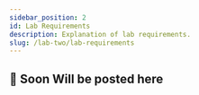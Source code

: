 ```yaml
---
sidebar_position: 2
id: Lab Requirements
description: Explanation of lab requirements.
slug: /lab-two/lab-requirements
---
```


## 🔧 Soon Will be posted here